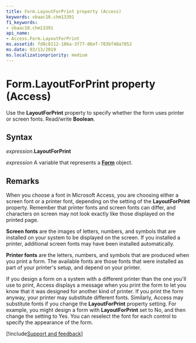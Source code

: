 ```yaml
---
title: Form.LayoutForPrint property (Access)
keywords: vbaac10.chm13391
f1_keywords:
- vbaac10.chm13391
api_name:
- Access.Form.LayoutForPrint
ms.assetid: fd8c8112-186a-3f77-06ef-783bf48a7052
ms.date: 03/13/2019
ms.localizationpriority: medium
---
```



# Form.LayoutForPrint property (Access)

Use the **LayoutForPrint** property to specify whether the form uses printer or screen fonts. Read/write **Boolean**.


## Syntax

_expression_.**LayoutForPrint**

_expression_ A variable that represents a **[Form](Access.Form.md)** object.


## Remarks

When you choose a font in Microsoft Access, you are choosing either a screen font or a printer font, depending on the setting of the **LayoutForPrint** property. Remember that printer fonts and screen fonts can differ, and characters on screen may not look exactly like those displayed on the printed page.

**Screen fonts** are the images of letters, numbers, and symbols that are installed on your system to be displayed on the screen. If you installed a printer, additional screen fonts may have been installed automatically.

**Printer fonts** are the letters, numbers, and symbols that are produced when you print a form. The available fonts are those fonts that were installed as part of your printer's setup, and depend on your printer.

If you design a form on a system with a different printer than the one you'll use to print, Access displays a message when you print the form to let you know that it was designed for another kind of printer. If you print the form anyway, your printer may substitute different fonts. Similarly, Access may substitute fonts if you change the **LayoutForPrint** property setting. For example, you might design a form with **LayoutForPrint** set to No, and then change the setting to Yes. You can reselect the font for each control to specify the appearance of the form.



[!include[Support and feedback](~/includes/feedback-boilerplate.md)]
